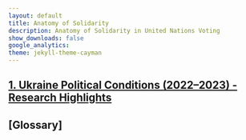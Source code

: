 ```yaml
---
layout: default
title: Anatomy of Solidarity
description: Anatomy of Solidarity in United Nations Voting
show_downloads: false
google_analytics:
theme: jekyll-theme-cayman
---
```


## [1. Ukraine Political Conditions (2022–2023) - Research Highlights](https://sobolsky.github.io/upc/)
## [Glossary]
